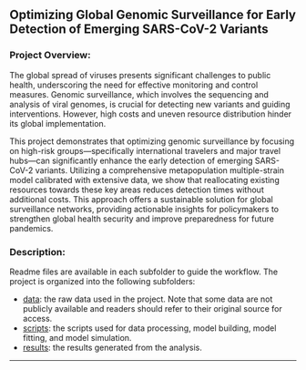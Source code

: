 ## Optimizing Global Genomic Surveillance for Early Detection of Emerging SARS-CoV-2 Variants

<!-- *Haogao Gu#, Jifan Li#, Wanying Sun, Mengting Li, Tommy T.Y. Lam, Kathy Leung, Joseph T. Wu, Hsiang-Yu Yuan, Matthew R. McKay, Ning Ning, Leo L.M. Poon\** -->

### Project Overview:

The global spread of viruses presents significant challenges to public health, underscoring the need for effective monitoring and control measures. Genomic surveillance, which involves the sequencing and analysis of viral genomes, is crucial for detecting new variants and guiding interventions. However, high costs and uneven resource distribution hinder its global implementation.

This project demonstrates that optimizing genomic surveillance by focusing on high-risk groups—specifically international travelers and major travel hubs—can significantly enhance the early detection of emerging SARS-CoV-2 variants. Utilizing a comprehensive metapopulation multiple-strain model calibrated with extensive data, we show that reallocating existing resources towards these key areas reduces detection times without additional costs. This approach offers a sustainable solution for global surveillance networks, providing actionable insights for policymakers to strengthen global health security and improve preparedness for future pandemics.

### Description:

Readme files are available in each subfolder to guide the workflow. The project is organized into the following subfolders:
- [data](data/): the raw data used in the project. Note that some data are not publicly available and readers should refer to their original source for access.
- [scripts](scripts/): the scripts used for data processing, model building, model fitting, and model simulation.
- [results](results/): the results generated from the analysis.

---
